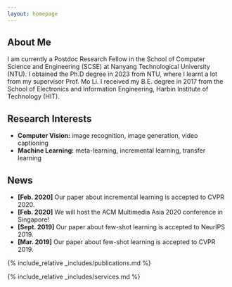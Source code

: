 ```yaml
---
layout: homepage
---
```


## About Me

I am currently a Postdoc Research Fellow in the School of Computer Science and Engineering (SCSE) at Nanyang Technological University (NTU).
I obtained the Ph.D degree in 2023 from NTU, where I learnt a lot from my supervisor Prof. Mo Li.
I received my B.E. degree in 2017 from the School of Electronics and Information Engineering, Harbin Institute of Technology (HIT).

## Research Interests

- **Computer Vision:** image recognition, image generation, video captioning
- **Machine Learning:** meta-learning, incremental learning, transfer learning

## News

- **[Feb. 2020]** Our paper about incremental learning is accepted to CVPR 2020.
- **[Feb. 2020]** We will host the ACM Multimedia Asia 2020 conference in Singapore!
- **[Sept. 2019]** Our paper about few-shot learning is accepted to NeurIPS 2019.
- **[Mar. 2019]** Our paper about few-shot learning is accepted to CVPR 2019.

{% include_relative _includes/publications.md %}

{% include_relative _includes/services.md %}
